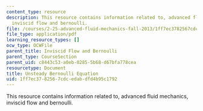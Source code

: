 ```yaml
---
content_type: resource
description: This resource contains information related to, advanced fluid mechanics,
  inviscid flow and bernoulli.
file: /courses/2-25-advanced-fluid-mechanics-fall-2013/1ff7ec3782567cdcedabdfd4b95c1792_MIT2_25F13_Unstea_Bernou.pdf
file_type: application/pdf
learning_resource_types: []
ocw_type: OCWFile
parent_title: Inviscid Flow and Bernoulli
parent_type: CourseSection
parent_uid: c8443c53-a0eb-0285-5b68-d67bfa778cea
resourcetype: Document
title: Unsteady Bernoulli Equation
uid: 1ff7ec37-8256-7cdc-edab-dfd4b95c1792
---
```

This resource contains information related to, advanced fluid mechanics, inviscid flow and bernoulli.

